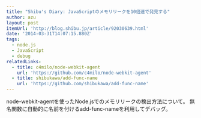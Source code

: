 ```yaml
---
title: "Shibu's Diary: JavaScriptのメモリリークを10倍速で発見する"
author: azu
layout: post
itemUrl: 'http://blog.shibu.jp/article/92030639.html'
date: '2014-03-31T14:07:15.880Z'
tags:
  - node.js
  - JavaScript
  - debug
relatedLinks:
  - title: c4milo/node-webkit-agent
    url: 'https://github.com/c4milo/node-webkit-agent'
  - title: shibukawa/add-func-name
    url: 'https://github.com/shibukawa/add-func-name'
---
```

node-webkit-agentを使ったNode.jsでのメモリリークの検出方法について。
無名関数に自動的に名前を付けるadd-func-nameを利用してデバッグ。
